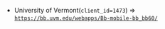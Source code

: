  - University of Vermont(`client_id=1473`) => [`https://bb.uvm.edu/webapps/Bb-mobile-bb_bb60/`](https://bb.uvm.edu/webapps/Bb-mobile-bb_bb60/)
